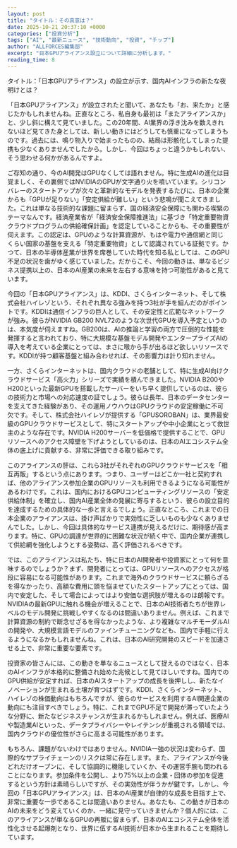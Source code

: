 ```yaml
---
layout: post
title: "タイトル：その真意は？"
date: 2025-10-21 20:37:10 +0000
categories: ["投資分析"]
tags: ["AI", "最新ニュース", "技術動向", "投資", "チップ"]
author: "ALLFORCES編集部"
excerpt: "日本GPUアライアンス設立について詳細に分析します。"
reading_time: 8
---
```


タイトル：「日本GPUアライアンス」の設立が示す、国内AIインフラの新たな夜明けとは？

「日本GPUアライアンス」が設立されたと聞いて、あなたも「お、来たか」と感じたかもしれませんね。正直なところ、私自身も最初は「またアライアンスか」と、少し斜に構えて見ていました。この20年間、AI業界の浮き沈みを数えきれないほど見てきた身としては、新しい動きにはどうしても慎重になってしまうものです。過去には、鳴り物入りで始まったものの、結局は形骸化してしまった提携も少なくありませんでしたから。しかし、今回はちょっと違うかもしれない、そう思わせる何かがあるんですよ。

ご存知の通り、今のAI開発はGPUなくしては語れません。特に生成AIの進化は目覚ましく、その裏側ではNVIDIAのGPUが文字通り火を噴いています。シリコンバレーのスタートアップが次々と革新的なモデルを発表するたびに、日本の企業からも「GPUが足りない」「安定供給が難しい」という悲鳴が聞こえてきました。これは単なる技術的な課題に留まらず、国の経済安全保障にも関わる喫緊のテーマなんです。経済産業省が「経済安全保障推進法」に基づき「特定重要物資クラウドプログラムの供給確保計画」を認定していることからも、その重要性が伺えます。この認定は、GPUのような計算資源が、もはや電力や通信網と同じくらい国家の基盤を支える「特定重要物資」として認識されている証拠です。かつて、日本の半導体産業が世界を席巻していた時代を知る私としては、このGPU不足の状況を歯がゆく感じていました。だからこそ、今回の動きは、単なるビジネス提携以上の、日本のAI産業の未来を左右する意味を持つ可能性があると見ています。

今回の「日本GPUアライアンス」は、KDDI、さくらインターネット、そして株式会社ハイレゾという、それぞれ異なる強みを持つ3社が手を組んだのがポイントです。KDDIは通信インフラの巨人として、その安定性と広範なネットワークが強み。彼らがNVIDIA GB200 NVL72のような次世代GPUを導入予定というのは、本気度が伺えますね。GB200は、AIの推論と学習の両方で圧倒的な性能を発揮すると言われており、特に大規模な基盤モデル開発やエンタープライズAIの導入を考えている企業にとっては、まさに喉から手が出るほど欲しいリソースです。KDDIが持つ顧客基盤と組み合わせれば、その影響力は計り知れません。

一方、さくらインターネットは、国内クラウドの老舗として、特に生成AI向けクラウドサービス「高火力」シリーズで実績を積んできました。NVIDIA B200やH200といった最新GPUを搭載したサーバーをいち早く提供しているのは、彼らの技術力と市場への対応速度の証でしょう。彼らは長年、日本のデータセンターを支えてきた経験があり、その運用ノウハウはGPUクラウドの安定稼働に不可欠です。そして、株式会社ハイレゾが提供する「GPUSOROBAN」は、業界最安級のGPUクラウドサービスとして、特にスタートアップや中小企業にとって救世主のような存在です。NVIDIA H200サーバーを低価格で提供することで、GPUリソースへのアクセス障壁を下げようとしているのは、日本のAIエコシステム全体の底上げに貢献する、非常に評価できる取り組みです。

このアライアンスの肝は、これら3社がそれぞれのGPUクラウドサービスを「相互再販」するという点にあります。つまり、ユーザーはどこか一社と契約すれば、他のアライアンス参加企業のGPUリソースも利用できるようになる可能性があるわけです。これは、国内におけるGPUコンピューティングリソースの「安定供給体制」を確立し、国内AI産業全体の発展に寄与するという、彼らの設立目的を達成するための具体的な一歩と言えるでしょう。正直なところ、これまでの日本企業のアライアンスは、掛け声ばかりで実効性に乏しいものも少なくありませんでした。しかし、今回は具体的なサービス連携が見えるだけに、期待感が高まります。特に、GPUの調達が世界的に困難な状況が続く中で、国内企業が連携して供給網を強化しようとする姿勢は、高く評価されるべきです。

では、このアライアンスは私たち、特に日本のAI開発者や投資家にとって何を意味するのでしょうか？まず、開発者にとっては、GPUリソースへのアクセスが格段に容易になる可能性があります。これまで海外のクラウドサービスに頼らざるを得なかったり、高額な費用に頭を悩ませていたスタートアップにとっては、国内で安定した、そして場合によってはより安価な選択肢が増えるのは朗報です。NVIDIAの最新GPUに触れる機会が増えることで、日本のAI技術者たちが世界レベルのモデル開発に挑戦しやすくなるのは間違いありません。例えば、これまで計算資源の制約で断念せざるを得なかったような、より複雑なマルチモーダルAIの開発や、大規模言語モデルのファインチューニングなども、国内で手軽に行えるようになるかもしれませんね。これは、日本のAI研究開発のスピードを加速させる上で、非常に重要な要素です。

投資家の皆さんには、この動きを単なるニュースとして捉えるのではなく、日本のAIインフラが本格的に整備され始めた兆候として見てほしいですね。国内でのGPU供給が安定すれば、日本のAIスタートアップの成長を後押しし、新たなイノベーションが生まれる土壌が育つはずです。KDDI、さくらインターネット、ハイレゾの株価動向はもちろんですが、彼らのサービスを利用するAI関連企業の動向にも注目すべきでしょう。特に、これまでGPU不足で開発が滞っていたような分野に、新たなビジネスチャンスが生まれるかもしれません。例えば、医療AIや製造業AIといった、データプライバシーやレイテンシが重視される領域では、国内クラウドの優位性がさらに高まる可能性があります。

もちろん、課題がないわけではありません。NVIDIA一強の状況は変わらず、国際的なサプライチェーンのリスクは常に存在します。また、アライアンスが今後どれだけオープンに、そして協調的に機能していくか、その運営手腕も問われることになります。参加条件を公開し、より75%以上の企業・団体の参加を促進するという方針は素晴らしいですが、その実効性が伴うかが鍵です。しかし、今回の「日本GPUアライアンス」は、日本のAI産業が自律的な成長を目指す上で、非常に重要な一歩であることは間違いありません。あなたも、この動きが日本のAIの未来をどう変えていくのか、一緒に見守っていきませんか？個人的には、このアライアンスが単なるGPUの再販に留まらず、日本のAIエコシステム全体を活性化させる起爆剤となり、世界に伍するAI技術が日本から生まれることを期待しています。

